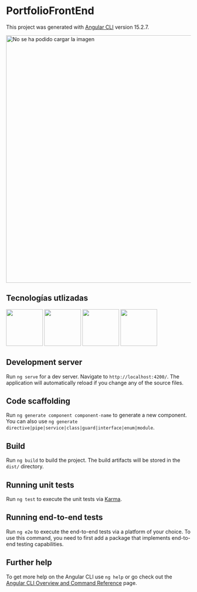 # PortfolioFrontEnd

This project was generated with [Angular CLI](https://github.com/angular/angular-cli) version 15.2.7.

<img src="https://julian-palavecino.netlify.app/images/portfolio.png" alt="No se ha podido cargar la imagen" width="675rem"/>


## Tecnologías utlizadas
<div>
  <img src="https://cdn.jsdelivr.net/gh/devicons/devicon/icons/angularjs/angularjs-original.svg" 
  height="100rem"/>
  <img src="https://cdn.jsdelivr.net/gh/devicons/devicon/icons/html5/html5-original-wordmark.svg" height="100rem"/>
  <img src="https://cdn.jsdelivr.net/gh/devicons/devicon/icons/css3/css3-original-wordmark.svg" height="100rem"/>
  <img src="https://cdn.jsdelivr.net/gh/devicons/devicon/icons/javascript/javascript-original.svg" height="100rem"/>
</div>

## Development server

Run `ng serve` for a dev server. Navigate to `http://localhost:4200/`. The application will automatically reload if you change any of the source files.

## Code scaffolding

Run `ng generate component component-name` to generate a new component. You can also use `ng generate directive|pipe|service|class|guard|interface|enum|module`.

## Build

Run `ng build` to build the project. The build artifacts will be stored in the `dist/` directory.

## Running unit tests

Run `ng test` to execute the unit tests via [Karma](https://karma-runner.github.io).

## Running end-to-end tests

Run `ng e2e` to execute the end-to-end tests via a platform of your choice. To use this command, you need to first add a package that implements end-to-end testing capabilities.

## Further help

To get more help on the Angular CLI use `ng help` or go check out the [Angular CLI Overview and Command Reference](https://angular.io/cli) page.

